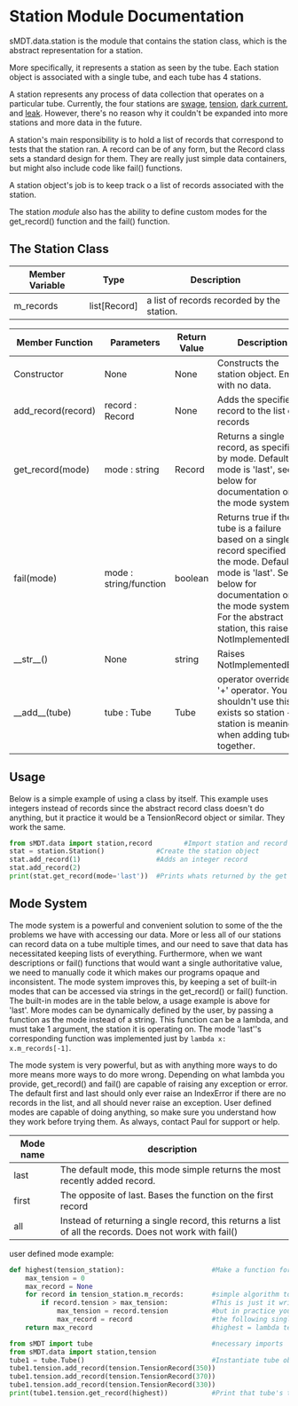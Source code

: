 Station Module Documentation
=============================

sMDT.data.station is the module that contains the station class, which is the abstract representation for a station.

More specifically, it represents a station as seen by the tube. Each station object is associated with a single tube, and each tube has 4 stations.

A station represents any process of data collection that operates on a particular tube. Currently, the four stations are [swage](swage.md), [tension](tension.md), [dark current](darkcurrent.md), and [leak](leak.md). However, there's no reason why it couldn't be expanded into more stations and more data in the future.

A station's main responsibility is to hold a list of records that correspond to tests that the station ran. A record can be of any form, but the Record class sets a standard design for them. They are really just simple data containers, but might also include code like fail() functions.

A station object's job is to keep track o a list of records associated with the station.

The station *module* also has the ability to define custom modes for the get_record() function and the fail() function.


The Station Class
----------------

Member Variable | Type | Description
---|---|---
m_records | list[Record] | a list of records recorded by the station.

Member Function | Parameters | Return Value | Description
---|---|---|---
Constructor | None | None | Constructs the station object. Empty with no data.
add_record(record) | record : Record | None | Adds the specified record to the list of records
get_record(mode) | mode : string | Record | Returns a single record, as specified by mode. Default mode is 'last', see below for documentation on the mode system.
fail(mode) | mode : string/function | boolean | Returns true if the tube is a failure based on a single record specified by the mode. Default mode is 'last'. See below for documentation on the mode system. For the abstract station, this raises NotImplementedError
\_\_str\_\_() | None | string | Raises NotImplementedError
\_\_add\_\_(tube) | tube : Tube | Tube | operator override for '+' operator. You shouldn't use this, it exists so station + station is meaningful when adding tubes together. 

Usage
-----
Below is a simple example of using a class by itself. This example uses integers instead of records since the abstract record class doesn't do anything, but it practice it would be a TensionRecord object or similar. They work the same.
```python
from sMDT.data import station,record        #Import station and record
stat = station.Station()             #Create the station object
stat.add_record(1)                   #Adds an integer record 
stat.add_record(2)
print(stat.get_record(mode='last'))  #Prints whats returned by the get record function, mode being last. The last record added was 2, so it should just print `2`.
```

Mode System
-----------
The mode system is a powerful and convenient solution to some of the the problems we have with accessing our data. More or less all of our stations can record data on a tube multiple times, and our need to save that data has necessitated keeping lists of everything. Furthermore, when we want descriptions or fail() functions that would want a single authoritative value, we need to manually code it which makes our programs opaque and inconsistent. The mode system improves this, by keeping a set of built-in modes that can be accessed via strings in the get_record() or fail() function. The built-in modes are in the table below, a usage example is above for 'last'. More modes can be dynamically defined by the user, by passing a function as the mode instead of a string. This function can be a lambda, and must take 1 argument, the station it is operating on. The mode 'last''s corresponding function was implemented just by `lambda x: x.m_records[-1]`.

The mode system is very powerful, but as with anything more ways to do more means more ways to do more wrong. Depending on what lambda you provide, get_record() and fail() are capable of raising any exception or error. The default first and last should only ever raise an IndexError if there are no records in the list, and all should never raise an exception. User defined modes are capable of doing anything, so make sure you understand how they work before trying them. As always, contact Paul for support or help.

Mode name|description
---|---
last|The default mode, this mode simple returns the most recently added record.
first|The opposite of last. Bases the function on the first record
all|Instead of returning a single record, this returns a list of all the records. Does not work with fail()

user defined mode example:

```python
def highest(tension_station):                      #Make a function for our mode, we want get_record to return the record with the highest tension
    max_tension = 0
    max_record = None
    for record in tension_station.m_records:       #simple algorithm to loop through, find the one with the highest tension, and return it.
        if record.tension > max_tension:           #This is just it written out with a real function to simplify it,
            max_tension = record.tension           #but in practice you can shorten this code significantly with lambdas and built-in python functions
            max_record = record                    #the following single line is equivalent to the entire 'highest' function definition
    return max_record                              #highest = lambda tension_station: max(tension_station.m_records, key=lambda tension_record: tension_record.tension

from sMDT import tube                              #necessary imports
from sMDT.data import station,tension
tube1 = tube.Tube()                                #Instantiate tube object and add tension records
tube1.tension.add_record(tension.TensionRecord(350))
tube1.tension.add_record(tension.TensionRecord(370))
tube1.tension.add_record(tension.TensionRecord(330))
print(tube1.tension.get_record(highest))           #Print that tube's tension, where mode is our function highest. Should print the record with the highest tension, 370
```

